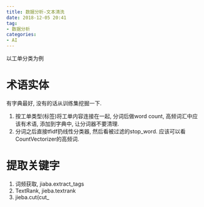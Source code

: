 ```yaml
---
title: 数据分析-文本清洗
date: 2018-12-05 20:41
tag:
- 数据分析
categories:
- AI
---
```

以工单分类为例
<!--more-->
# 术语实体
有字典最好, 没有的话从训练集挖掘一下.
1. 按工单类型(标签)将工单内容连接在一起, 分词后做word count, 高频词汇中应该有术语, 添加到字典中, 让分词器不要清理.
2. 分词之后直接tfidf扔线性分类器, 然后看被过滤的stop_word. 应该可以看CountVectorizer的高频词.

# 提取关键字
1. 词频获取, jiaba.extract_tags
2. TextRank, jieba.textrank
3. jieba.cut(cut_
<!--stackedit_data:
eyJoaXN0b3J5IjpbOTI0NjE2MjQ0LC0xNjMyOTAxMzY3XX0=
-->
